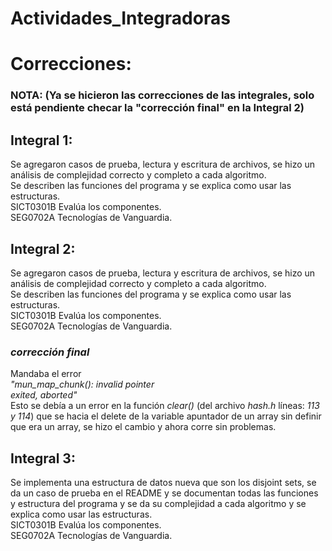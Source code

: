 # Actividades_Integradoras

# Correcciones:
### NOTA: (Ya se hicieron las correcciones de las integrales, solo está pendiente checar la "corrección final" en la Integral 2)
## Integral 1:
Se agregaron casos de prueba, lectura y escritura de archivos, se hizo un análisis de complejidad correcto y completo a cada algoritmo.\
Se describen las funciones del programa y se explica como usar las estructuras.\
SICT0301B Evalúa los componentes.\
SEG0702A Tecnologías de Vanguardia.
## Integral 2:
Se agregaron casos de prueba, lectura y escritura de archivos, se hizo un análisis de complejidad correcto y completo a cada algoritmo.\
Se describen las funciones del programa y se explica como usar las estructuras.\
SICT0301B Evalúa los componentes.\
SEG0702A Tecnologías de Vanguardia.

 ### _corrección final_
 Mandaba el error\
 _"mun_map_chunk(): invalid pointer\
 exited, aborted"_\
 Esto se debía a un error en la función _clear()_ (del archivo _hash.h_ líneas: _113 y 114_) que se hacia el delete de la variable apuntador de un array
 sin definir que era un array, se hizo el cambio y ahora corre sin problemas.

## Integral 3:
Se implementa una estructura de datos nueva que son los disjoint sets, se da un caso de prueba en el README y se documentan todas las funciones 
y estructura del programa y se da su complejidad a cada algoritmo y se explica como usar las estructuras.\
SICT0301B Evalúa los componentes.\
SEG0702A Tecnologías de Vanguardia.
